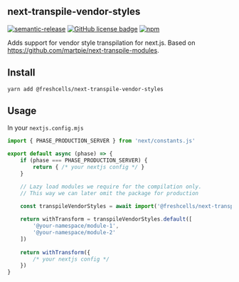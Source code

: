 next-transpile-vendor-styles
---------------------

[![semantic-release](https://img.shields.io/badge/%20%20%F0%9F%93%A6%F0%9F%9A%80-semantic--release-e10079.svg)](https://github.com/semantic-release/semantic-release)
[![GitHub license badge](https://badgen.net/github/license/freshcells/next-transpile-vendor-styles)](https://opensource.org/licenses/MIT)
[![npm](https://badgen.net/github/release/freshcells/next-transpile-vendor-styles)](https://www.npmjs.com/package/@freshcells/apollo-link-field-keep)

Adds support for vendor style transpilation for next.js.
Based on https://github.com/martpie/next-transpile-modules.

## Install

```
yarn add @freshcells/next-transpile-vendor-styles
```

## Usage

In your `nextjs.config.mjs`

```js
import { PHASE_PRODUCTION_SERVER } from 'next/constants.js'

export default async (phase) => {
    if (phase === PHASE_PRODUCTION_SERVER) {
        return { /* your nextjs config */ }
    }

    // Lazy load modules we require for the compilation only.
    // This way we can later omit the package for production
    
    const transpileVendorStyles = await import('@freshcells/next-transpile-vendor-styles')

    return withTransform = transpileVendorStyles.default([
        '@your-namespace/module-1',
        '@your-namespace/module-2'
    ])
    
    return withTransform({
        /* your nextjs config */
    })
}
```


